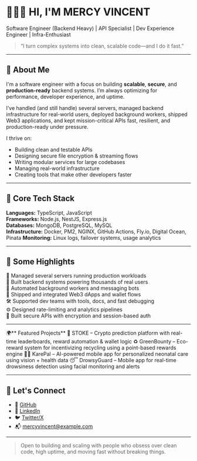 # 👩🏽‍💻 HI, I'M MERCY VINCENT

Software Engineer (Backend Heavy) | API Specialist | Dev Experience Engineer | Infra-Enthusiast

> “I turn complex systems into clean, scalable code—and I do it fast.”

---

## 🚀 About Me

I'm a software engineer with a focus on building **scalable**, **secure**, and **production-ready** backend systems. I’m always optimizing for performance, developer experience, and uptime.

I’ve handled (and still handle) several servers, managed backend infrastructure for real-world users, deployed background workers, shipped Web3 applications, and kept mission-critical APIs fast, resilient, and production-ready under pressure.

I thrive on:

- Building clean and testable APIs
- Designing secure file encryption & streaming flows
- Writing modular services for large codebases
- Managing real-world infrastructure
- Creating tools that make other developers faster

---

## 🧠 Core Tech Stack

**Languages:** TypeScript, JavaScript  
**Frameworks:** Node.js, NestJS, Express.js  
**Databases:** MongoDB, PostgreSQL, MySQL  
**Infrastructure:** Docker, PM2, NGINX, GitHub Actions, Fly.io, Digital Ocean, Pinata
**Monitoring:** Linux logs, failover systems, usage analytics

---

## 🔧 Some Highlights

🔌 Managed several servers running production workloads  
👥 Built backend systems powering thousands of real users  
🤖 Automated background workers and messaging bots  
🧱 Shipped and integrated Web3 dApps and wallet flows  
🛠️ Supported dev teams with tools, docs, and fast debugging  
⚙️ Designed rate-limiting and analytics pipelines  
🔐 Built secure APIs with encryption and session-based auth

---

🌍** Featured Projects**
🎯 STOKE – Crypto prediction platform with real-time leaderboards, reward automation & wallet logic
♻️ GreenBounty – Eco-reward system for incentivizing recycling using a point-based rewards engine
👶🏽 KarePal – AI-powered mobile app for personalized neonatal care using vision + health data
😴 DrowsyGuard – Mobile app for real-time drowsiness detection using facial monitoring and alerts

---

## 📡 Let's Connect

- 🔗 [GitHub](https://github.com/YOUR_USERNAME)
- 💼 [LinkedIn](https://linkedin.com/in/YOUR_PROFILE)
- 🐦 [Twitter/X](https://twitter.com/YOUR_HANDLE)
- 📬 mercyvincent@example.com

---

> Open to building and scaling with people who obsess over clean code, high uptime, and moving fast without breaking things.


